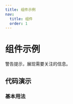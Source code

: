```yaml
---
title: 组件示例
nav:
  title: 组件
  order: 1
---
```


# 组件示例

警告提示，展现需要关注的信息。

## 代码演示

### 基本用法

<code src="./demo/basic.tsx"></code>

<API src="./index.tsx"></API>

